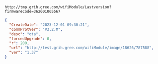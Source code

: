 `http://tmp.grih.gree.com/wifiModule/Lastversion?firmwareCode=362001065567`

```json
{
  "CreateDate": "2023-12-01 09:30:21",
  "commProtVer": "V3.2.M",
  "desc": "ota",
  "forcedUpgrade": 0,
  "r": 200,
  "url": "http://test.grih.gree.com/wifiModule/image/18626/787588",
  "ver": "1.37"
}
```